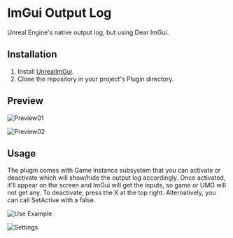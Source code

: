 ﻿# ImGui Output Log

Unreal Engine's native output log, but using Dear ImGui.

## Installation

1) Install [UnrealImGui](https://github.com/segross/UnrealImGui).
2) Clone the repository in your project's Plugin directory.

## Preview

![Preview01](imgui_outputlog_preview_01.png)

![Preview02](imgui_outputlog_preview_02.png)

## Usage

The plugin comes with Game Instance subsystem that you can activate or deactivate which will show/hide the output log 
accordingly. Once activated, it'll appear on the screen and ImGui will get the inputs, so game or UMG will not get any. 
To deactivate, press the X at the top right. Alternatively, you can call SetActive with a false.

![Use Example](imgui_outputlog_use.png)

![Settings](imgui_outputlog_settings.png)
